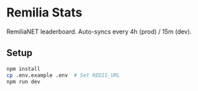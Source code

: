 # Remilia Stats

RemiliaNET leaderboard. Auto-syncs every 4h (prod) / 15m (dev).

## Setup

```bash
npm install
cp .env.example .env  # Set REDIS_URL
npm run dev
```